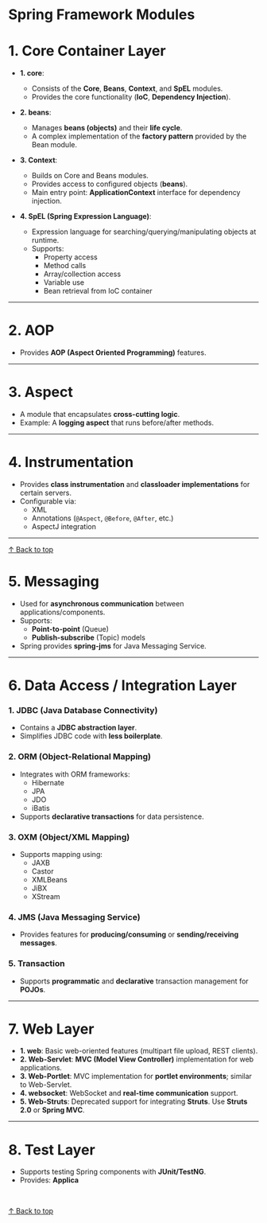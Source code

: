 
<h1 id="top">Spring Framework Modules</h1>

<h1 id=""> 1. Core Container Layer</h1>

- **1. core**:  
  - Consists of the **Core**, **Beans**, **Context**, and **SpEL** modules.  
  - Provides the core functionality (**IoC**, **Dependency Injection**).

- **2. beans**:  
  - Manages **beans (objects)** and their **life cycle**.  
  - A complex implementation of the **factory pattern** provided by the Bean module.

- **3. Context**:  
  - Builds on Core and Beans modules.  
  - Provides access to configured objects (**beans**).  
  - Main entry point: **ApplicationContext** interface for dependency injection.

- **4. SpEL (Spring Expression Language)**:  
  - Expression language for searching/querying/manipulating objects at runtime.  
  - Supports:
    - Property access  
    - Method calls  
    - Array/collection access  
    - Variable use  
    - Bean retrieval from IoC container  

---
<h1 id="">2. AOP</h1>

- Provides **AOP (Aspect Oriented Programming)** features.

---
<h1 id="">3. Aspect</h1>

- A module that encapsulates **cross-cutting logic**.  
- Example: A **logging aspect** that runs before/after methods.

---
<h1 id="">4. Instrumentation</h1>

- Provides **class instrumentation** and **classloader implementations** for certain servers.  
- Configurable via:
   - XML  
   - Annotations (`@Aspect`, `@Before`, `@After`, etc.)  
   - AspectJ integration

---
[↑ Back to top](#top)
<h1 id="">5. Messaging</h1>

- Used for **asynchronous communication** between applications/components.  
- Supports:
   - **Point-to-point** (Queue)  
   - **Publish-subscribe** (Topic) models  
- Spring provides **spring-jms** for Java Messaging Service.

---
<h1 id="">6. Data Access / Integration Layer</h1>

<h3>1. JDBC (Java Database Connectivity)</h3> 

- Contains a **JDBC abstraction layer**.  
- Simplifies JDBC code with **less boilerplate**.

<h3>2. ORM (Object-Relational Mapping)</h3>

- Integrates with ORM frameworks:
   - Hibernate  
   - JPA  
   - JDO  
   - iBatis  
- Supports **declarative transactions** for data persistence.

<h3>3. OXM (Object/XML Mapping)</h3>

- Supports mapping using:
  - JAXB  
  - Castor  
  - XMLBeans  
  - JiBX  
  - XStream

<h3>4. JMS (Java Messaging Service)</h3>

- Provides features for **producing/consuming** or **sending/receiving messages**.

<h3>5. Transaction</h3>


- Supports **programmatic** and **declarative** transaction management for **POJOs**.

---
<h1 id="">7. Web Layer</h1>

- **1. web**: Basic web-oriented features (multipart file upload, REST clients).  
- **2. Web-Servlet**: **MVC (Model View Controller)** implementation for web applications.  
- **3. Web-Portlet**: MVC implementation for **portlet environments**; similar to Web-Servlet.  
- **4. websocket**: WebSocket and **real-time communication** support.  
- **5. Web-Struts**: Deprecated support for integrating **Struts**. Use **Struts 2.0** or **Spring MVC**.

---
<h1 id="">8. Test Layer</h1>

- Supports testing Spring components with **JUnit/TestNG**.  
- Provides: **Applica**
<br>

[↑ Back to top](#top)
